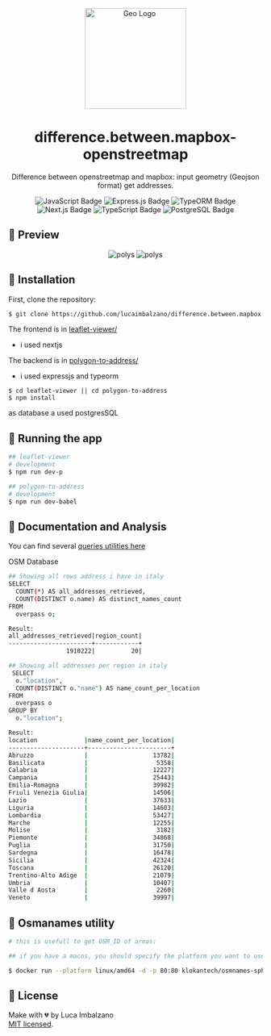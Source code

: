 


<p align="center">
    <a href="https://github.com/lucaimbalzano/difference.between.mapbox-openstreetmap" target="blank"><img src="https://static.vecteezy.com/system/resources/previews/006/957/411/large_2x/geo-letter-logo-design-on-white-background-geo-creative-initials-letter-logo-concept-geo-letter-design-vector.jpg" width="200" alt="Geo Logo" /></a>
</p>
<h1 align="center"> difference.between.mapbox-openstreetmap</h1>
<p align="center">Difference between openstreetmap and mapbox: input geometry (Geojson format) get addresses.</p>

<p align="center">
  <img src="https://img.shields.io/badge/JavaScript-F7DF1E?logo=javascript&logoColor=000&style=for-the-badge" alt="JavaScript Badge">
  <img src="https://img.shields.io/badge/Express.js-000000?logo=express&logoColor=white&style=for-the-badge" alt="Express.js Badge">
<img src="https://img.shields.io/badge/TypeORM-FF5733?logo=typeorm&logoColor=white&style=for-the-badge" alt="TypeORM Badge">
  <img src="https://img.shields.io/badge/Next.js-000000?style=for-the-badge&logo=nextdotjs&logoColor=white" alt="Next.js Badge">
    <img src="https://img.shields.io/badge/TypeScript-3178C6?logo=typescript&logoColor=fff&style=for-the-badge" alt="TypeScript Badge">
    <img src="https://img.shields.io/badge/PostgreSQL-4169E1?logo=postgresql&logoColor=fff&style=for-the-badge" alt="PostgreSQL Badge">
</p>

## 💠 Preview 

<div align="center">
  <img src="https://github.com/user-attachments/assets/ad3f8f6e-4442-4c20-b6ae-7f32cc99cff3" alt="polys" />
  <img src="https://github.com/user-attachments/assets/337a4103-9427-4460-a702-65b2859e7750" alt="polys" />
</div>

## 💠 Installation

First, clone the repository:

```bash
$ git clone https://github.com/lucaimbalzano/difference.between.mapbox-openstreetmap
```


The frontend is in [leaflet-viewer/](./leaflet-viewer/)
- i used nextjs

The backend is in [polygon-to-address/](./polygon-to-address/)
- i used expressjs and typeorm 
```
$ cd leaflet-viewer || cd polygon-to-address
$ npm install
```

as database a used postgresSQL

## 💠 Running the app

```bash
## leaflet-viewer
# development
$ npm run dev-p

## polygon-to-address
# development
$ npm run dev-babel

```

## 💠 Documentation and Analysis

You can find several [queries utilities here](./polygon-to-address/src/utils/queries.sql)


OSM Database
```bash
## Showing all rows address i have in italy
SELECT
  COUNT(*) AS all_addresses_retrieved,
  COUNT(DISTINCT o.name) AS distinct_names_count
FROM
  overpass o;

Result:
all_addresses_retrieved|region_count|
-----------------------+------------+
                1910222|          20|
```

```bash
## Showing all addresses per region in italy
 SELECT
  o."location",
  COUNT(DISTINCT o."name") AS name_count_per_location
FROM
  overpass o
GROUP BY
  o."location";

Result:
location             |name_count_per_location|
---------------------+-----------------------+
Abruzzo              |                  13782|
Basilicata           |                   5358|
Calabria             |                  12227|
Campania             |                  25443|
Emilia-Romagna       |                  39982|
Friuli Venezia Giulia|                  14506|
Lazio                |                  37633|
Liguria              |                  14603|
Lombardia            |                  53427|
Marche               |                  12255|
Molise               |                   3182|
Piemonte             |                  34868|
Puglia               |                  31750|
Sardegna             |                  16478|
Sicilia              |                  42324|
Toscana              |                  26120|
Trentino-Alto Adige  |                  21079|
Umbria               |                  10407|
Valle d Aosta        |                   2260|
Veneto               |                  39997|
```



## 💠 Osmanames utility

```bash
# this is usefull to get OSM_ID of areas:

## if you have a macos, you should specify the platform you want to use because of the image on docker-hub OS/ARCH -> linux/amd64 

$ docker run --platform linux/amd64 -d -p 80:80 klokantech/osmnames-sphinxsearch

```

## 💠 License

Make with 💔 by Luca Imbalzano
<br> [MIT licensed](LICENSE).
